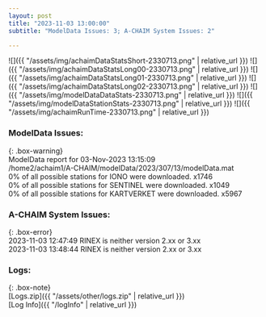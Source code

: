 ```yaml
---
layout: post
title: "2023-11-03 13:00:00"
subtitle: "ModelData Issues: 3; A-CHAIM System Issues: 2"

---
```


![]({{ "/assets/img/achaimDataStatsShort-2330713.png" | relative_url }})
![]({{ "/assets/img/achaimDataStatsLong00-2330713.png" | relative_url }})
![]({{ "/assets/img/achaimDataStatsLong01-2330713.png" | relative_url }})
![]({{ "/assets/img/achaimDataStatsLong02-2330713.png" | relative_url }})
![]({{ "/assets/img/modelDataDataStats-2330713.png" | relative_url }})
![]({{ "/assets/img/modelDataStationStats-2330713.png" | relative_url }})
![]({{ "/assets/img/achaimRunTime-2330713.png" | relative_url }})


### ModelData Issues:  
  
{: .box-warning}  
 ModelData report for 03-Nov-2023 13:15:09   
 /home2/achaim1/A-CHAIM/modelData/2023/307/13/modelData.mat   
 0% of all possible stations for IONO were downloaded. x1746   
 0% of all possible stations for SENTINEL were downloaded. x1049   
 0% of all possible stations for KARTVERKET were downloaded. x5967   
  
### A-CHAIM System Issues:  
  
{: .box-error}  
2023-11-03 12:47:49 RINEX is neither version 2.xx or 3.xx  
2023-11-03 13:48:44 RINEX is neither version 2.xx or 3.xx  

### Logs:  
  
{: .box-note}  
[Logs.zip]({{ "/assets/other/logs.zip" | relative_url }})  
[Log Info]({{ "/logInfo" | relative_url }})  

